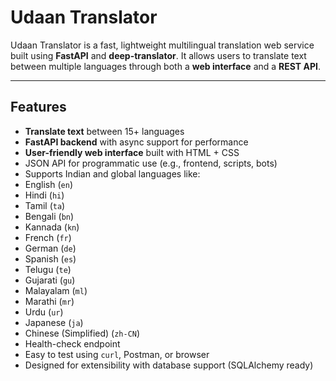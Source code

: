 #  Udaan Translator

Udaan Translator is a fast, lightweight multilingual translation web service built using **FastAPI** and **deep-translator**. It allows users to translate text between multiple languages through both a **web interface** and a **REST API**.

---

## Features

-  **Translate text** between 15+ languages
-  **FastAPI backend** with async support for performance
-  **User-friendly web interface** built with HTML + CSS
-  JSON API for programmatic use (e.g., frontend, scripts, bots)
-  Supports Indian and global languages like:
  - English (`en`)
  - Hindi (`hi`)
  - Tamil (`ta`)
  - Bengali (`bn`)
  - Kannada (`kn`)
  - French (`fr`)
  - German (`de`)
  - Spanish (`es`)
  - Telugu (`te`)
  - Gujarati (`gu`)
  - Malayalam (`ml`)
  - Marathi (`mr`)
  - Urdu (`ur`)
  - Japanese (`ja`)
  - Chinese (Simplified) (`zh-CN`)
-  Health-check endpoint
-  Easy to test using `curl`, Postman, or browser
-  Designed for extensibility with database support (SQLAlchemy ready)




